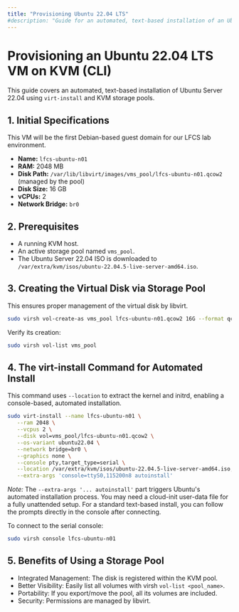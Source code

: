 ```yaml
---
title: "Provisioning Ubuntu 22.04 LTS"
#description: "Guide for an automated, text-based installation of an Ubuntu 22.04 LTS server for our lab."
---
```


# Provisioning an Ubuntu 22.04 LTS VM on KVM (CLI)

This guide covers an automated, text-based installation of Ubuntu Server 22.04 using `virt-install` and KVM storage pools.

## 1. Initial Specifications

This VM will be the first Debian-based guest domain for our LFCS lab environment.

- **Name:** `lfcs-ubuntu-n01`
- **RAM:** 2048 MB
- **Disk Path:** `/var/lib/libvirt/images/vms_pool/lfcs-ubuntu-n01.qcow2` (managed by the pool)
- **Disk Size:** 16 GB
- **vCPUs:** 2
- **Network Bridge:** `br0`

## 2. Prerequisites

- A running KVM host.
- An active storage pool named `vms_pool`.
- The Ubuntu Server 22.04 ISO is downloaded to `/var/extra/kvm/isos/ubuntu-22.04.5-live-server-amd64.iso`.

## 3. Creating the Virtual Disk via Storage Pool

This ensures proper management of the virtual disk by libvirt.

```bash
sudo virsh vol-create-as vms_pool lfcs-ubuntu-n01.qcow2 16G --format qcow2
```
    
Verify its creation:
```bash
sudo virsh vol-list vms_pool
```

## 4. The virt-install Command for Automated Install

This command uses `--location` to extract the kernel and initrd, enabling a console-based, automated installation.

```bash
sudo virt-install --name lfcs-ubuntu-n01 \
   --ram 2048 \
   --vcpus 2 \
   --disk vol=vms_pool/lfcs-ubuntu-n01.qcow2 \
   --os-variant ubuntu22.04 \
   --network bridge=br0 \
   --graphics none \
   --console pty,target_type=serial \
   --location /var/extra/kvm/isos/ubuntu-22.04.5-live-server-amd64.iso,kernel=casper/vmlinuz,initrd=casper/initrd \
   --extra-args 'console=ttyS0,115200n8 autoinstall'
```

_Note:_ The `--extra-args '... autoinstall'` part triggers Ubuntu's automated installation process. You may need a cloud-init user-data file for a fully unattended setup. For a standard text-based install, you can follow the prompts directly in the console after connecting.

To connect to the serial console:
```bash
sudo virsh console lfcs-ubuntu-n01
```

## 5. Benefits of Using a Storage Pool
- Integrated Management: The disk is registered within the KVM pool.
- Better Visibility: Easily list all volumes with virsh `vol-list <pool_name>`.
- Portability: If you export/move the pool, all its volumes are included.
- Security: Permissions are managed by libvirt.

